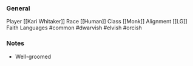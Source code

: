 
### General

Player [[Kari Whitaker]]
Race [[Human]]
Class [[Monk]]
Alignment [[LG]]
Faith
Languages #common #dwarvish #elvish #orcish 

### Notes
- Well-groomed